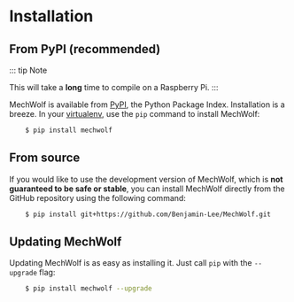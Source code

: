 # Installation

## From PyPI (recommended)

::: tip Note

This will take a **long** time to compile on a Raspberry Pi.
:::

MechWolf is available from [PyPI](https://pypi.org), the Python Package
Index. Installation is a breeze. In your [virtualenv](/guide/gentle_intro#create-a-virtualenv-optional), use the `pip` command to install MechWolf:

```bash
    $ pip install mechwolf
```

## From source

If you would like to use the development version of MechWolf, which is
**not guaranteed to be safe or stable**, you can install MechWolf
directly from the GitHub repository using the following command:

```bash
    $ pip install git+https://github.com/Benjamin-Lee/MechWolf.git
```

## Updating MechWolf

Updating MechWolf is as easy as installing it. Just call `pip` with the
`--upgrade` flag:

```bash
    $ pip install mechwolf --upgrade
```
